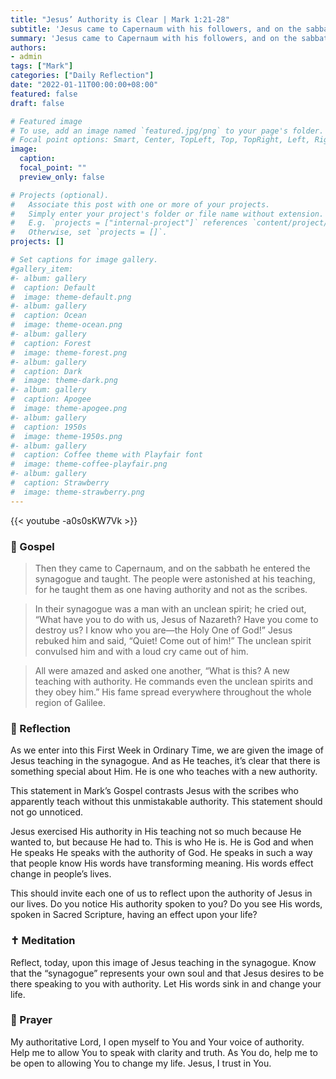```yaml
---
title: "Jesus’ Authority is Clear | Mark 1:21-28"
subtitle: 'Jesus came to Capernaum with his followers, and on the sabbath he entered the synagogue and taught.  The people were astonished at his teaching, for he taught them as one having authority and not as the scribes.'
summary: 'Jesus came to Capernaum with his followers, and on the sabbath he entered the synagogue and taught.  The people were astonished at his teaching, for he taught them as one having authority and not as the scribes.'
authors:
- admin
tags: ["Mark"]
categories: ["Daily Reflection"]
date: "2022-01-11T00:00:00+08:00"
featured: false
draft: false

# Featured image
# To use, add an image named `featured.jpg/png` to your page's folder.
# Focal point options: Smart, Center, TopLeft, Top, TopRight, Left, Right, BottomLeft, Bottom, BottomRight
image:
  caption:
  focal_point: ""
  preview_only: false

# Projects (optional).
#   Associate this post with one or more of your projects.
#   Simply enter your project's folder or file name without extension.
#   E.g. `projects = ["internal-project"]` references `content/project/deep-learning/index.md`.
#   Otherwise, set `projects = []`.
projects: []

# Set captions for image gallery.
#gallery_item:
#- album: gallery
#  caption: Default
#  image: theme-default.png
#- album: gallery
#  caption: Ocean
#  image: theme-ocean.png
#- album: gallery
#  caption: Forest
#  image: theme-forest.png
#- album: gallery
#  caption: Dark
#  image: theme-dark.png
#- album: gallery
#  caption: Apogee
#  image: theme-apogee.png
#- album: gallery
#  caption: 1950s
#  image: theme-1950s.png
#- album: gallery
#  caption: Coffee theme with Playfair font
#  image: theme-coffee-playfair.png
#- album: gallery
#  caption: Strawberry
#  image: theme-strawberry.png
---
```


{{< youtube -a0s0sKW7Vk >}}

### :love_letter: Gospel
> Then they came to Capernaum, and on the sabbath he entered the synagogue and taught. The people were astonished at his teaching, for he taught them as one having authority and not as the scribes.

> In their synagogue was a man with an unclean spirit; he cried out, “What have you to do with us, Jesus of Nazareth? Have you come to destroy us? I know who you are—the Holy One of God!” Jesus rebuked him and said, “Quiet! Come out of him!” The unclean spirit convulsed him and with a loud cry came out of him.

> All were amazed and asked one another, “What is this? A new teaching with authority. He commands even the unclean spirits and they obey him.” His fame spread everywhere throughout the whole region of Galilee.

### :speech_balloon: Reflection
As we enter into this First Week in Ordinary Time, we are given the image of Jesus teaching in the synagogue.  And as He teaches, it’s clear that there is something special about Him.  He is one who teaches with a new authority.  

This statement in Mark’s Gospel contrasts Jesus with the scribes who apparently teach without this unmistakable authority.  This statement should not go unnoticed.

Jesus exercised His authority in His teaching not so much because He wanted to, but because He had to.  This is who He is.  He is God and when He speaks He speaks with the authority of God.  He speaks in such a way that people know His words have transforming meaning.  His words effect change in people’s lives.  

This should invite each one of us to reflect upon the authority of Jesus in our lives.  Do you notice His authority spoken to you?  Do you see His words, spoken in Sacred Scripture, having an effect upon your life?  

### :latin_cross: Meditation
Reflect, today, upon this image of Jesus teaching in the synagogue.  Know that the “synagogue” represents your own soul and that Jesus desires to be there speaking to you with authority.  Let His words sink in and change your life.

### :pray: Prayer
My authoritative Lord, I open myself to You and Your voice of authority.  Help me to allow You to speak with clarity and truth.  As You do, help me to be open to allowing You to change my life.  Jesus, I trust in You.
